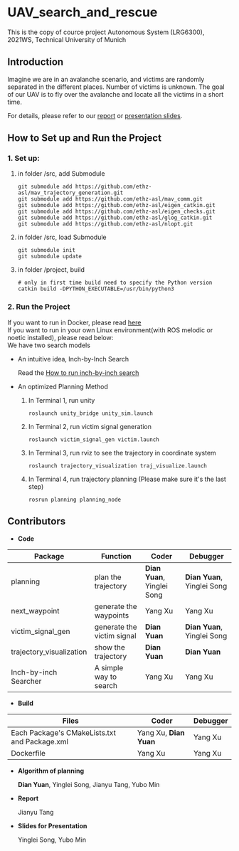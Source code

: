 # UAV_search_and_rescue
This is the copy of cource project Autonomous System (LRG6300), 2021WS, Technical University of Munich

## Introduction

Imagine we are in an avalanche scenario, and victims are randomly separated in the different places. Number of victims is unknown. The goal of our UAV is to fly over the avalanche and locate all the victims in a short time.  

For details, please refer to our [report](/Report/Search_and_Rescue_Simulation_in_Avalanche.pdf) or [presentation slides](/Slides/Autonomous_Systems_Terminus_Presentation.pdf).

## How to Set up and Run the Project


### 1. Set up:

1. in folder /src, add Submodule

   ```
   git submodule add https://github.com/ethz-asl/mav_trajectory_generation.git
   git submodule add https://github.com/ethz-asl/mav_comm.git
   git submodule add https://github.com/ethz-asl/eigen_catkin.git
   git submodule add https://github.com/ethz-asl/eigen_checks.git
   git submodule add https://github.com/ethz-asl/glog_catkin.git
   git submodule add https://github.com/ethz-asl/nlopt.git
   ```

2. in folder /src, load Submodule

   ```
   git submodule init
   git submodule update
   ```

3. in folder /project, build

   ```
   # only in first time build need to specify the Python version
   catkin build -DPYTHON_EXECUTABLE=/usr/bin/python3
   ```

### 2. Run the Project
If you want to run in Docker, please read [here](/Docker/README.md)  
If you want to run in your own Linux environment(with ROS melodic or noetic installed), please read below:  
We have two search models

- An intuitive idea, Inch-by-Inch Search 

  Read the [How to run inch-by-inch search](/src/README.md)

- An optimized Planning Method

  1. In Terminal 1, run unity

     ```
     roslaunch unity_bridge unity_sim.launch 
     ```

  2. In Terminal 2, run victim signal generation

     ```
     roslaunch victim_signal_gen victim.launch
     ```



  3. In Terminal 3, run rviz to see the trajectory in coordinate system

     ```
     roslaunch trajectory_visualization traj_visualize.launch 
     ```

  4. In Terminal 4, run trajectory planning (Please make sure it's the last step)

     ```
     rosrun planning planning_node
     ```

## Contributors


- **Code**

| Package                  | Function                    | Coder                                | Debugger                       |
| ------------------------ | --------------------------- | ------------------------------------ | ------------------------------ |
| planning                 | plan the trajectory         | **Dian Yuan**, Yinglei Song          | **Dian Yuan**, Yinglei Song        |
| next_waypoint            | generate the waypoints      | Yang Xu                              | Yang Xu                        |
| victim_signal_gen        | generate the victim signal  | **Dian Yuan**                        | **Dian Yuan**, Yinglei Song        |
| trajectory_visualization | show the trajectory         | **Dian Yuan**                        | **Dian Yuan**                      |
| Inch-by-inch Searcher    | A simple way to search      | Yang Xu                              | Yang Xu                        |

- **Build**

| Files                   | Coder                                | Debugger                       |
| ------------------------  | ------------------------------------ | ------------------------------ |
| Each Package's CMakeLists.txt and Package.xml | Yang Xu, **Dian Yuan** | Yang Xu        |
| Dockerfile           | Yang Xu                              | Yang Xu                        |


- **Algorithm of planning**

  **Dian Yuan**, Yinglei Song,  Jianyu Tang, Yubo Min


- **Report**

  Jianyu Tang

- **Slides for Presentation**

  Yinglei Song, Yubo Min
